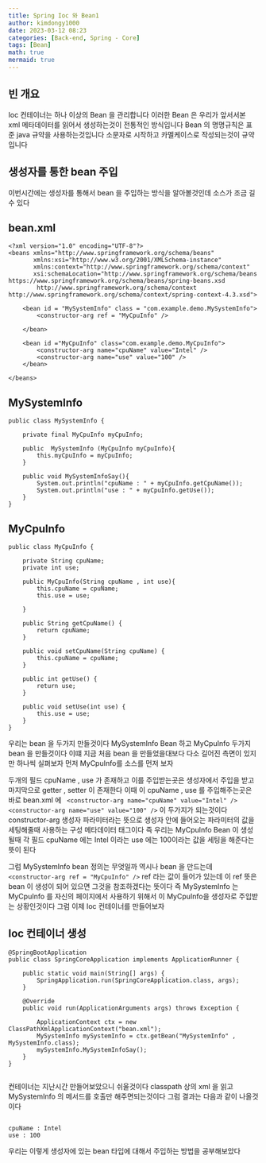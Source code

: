 ```yaml
---
title: Spring Ioc 와 Bean1
author: kimdongy1000
date: 2023-03-12 08:23
categories: [Back-end, Spring - Core]
tags: [Bean]
math: true
mermaid: true
---
```


## 빈 개요
Ioc 컨테이너는 하나 이상의 Bean 을 관리합니다 이러한 Bean 은 우리가 앞서서본 xml 메타데이터를 읽어서 생성하는것이 전통적인 방식입니다
Bean 의 명명규칙은 표준 java 규약을 사용하는것입니다 소문자로 시작하고 카멜케이스로 작성되는것이 규약입니다 

## 생성자를 통한 bean 주입 
이번시간에는 생성자를 통해서 bean 을 주입하는 방식을 알아볼것인데 소스가 조금 길수 있다 

## bean.xml
```
<?xml version="1.0" encoding="UTF-8"?>
<beans xmlns="http://www.springframework.org/schema/beans"
       xmlns:xsi="http://www.w3.org/2001/XMLSchema-instance"
       xmlns:context="http://www.springframework.org/schema/context"
       xsi:schemaLocation="http://www.springframework.org/schema/beans https://www.springframework.org/schema/beans/spring-beans.xsd
		http://www.springframework.org/schema/context http://www.springframework.org/schema/context/spring-context-4.3.xsd">

    <bean id = "MySystemInfo" class = "com.example.demo.MySystemInfo">
        <constructor-arg ref = "MyCpuInfo" />

    </bean>

    <bean id ="MyCpuInfo" class="com.example.demo.MyCpuInfo">
        <constructor-arg name="cpuName" value="Intel" />
        <constructor-arg name="use" value="100" />
    </bean>

</beans>
```

## MySystemInfo
```
public class MySystemInfo {

    private final MyCpuInfo myCpuInfo;

    public  MySystemInfo (MyCpuInfo myCpuInfo){
        this.myCpuInfo = myCpuInfo;
    }

    public void MySystemInfoSay(){
        System.out.println("cpuName : " + myCpuInfo.getCpuName());
        System.out.println("use : " + myCpuInfo.getUse());
    }
}

```

## MyCpuInfo
```
public class MyCpuInfo {

    private String cpuName;
    private int use;

    public MyCpuInfo(String cpuName , int use){
        this.cpuName = cpuName;
        this.use = use;

    }

    public String getCpuName() {
        return cpuName;
    }

    public void setCpuName(String cpuName) {
        this.cpuName = cpuName;
    }

    public int getUse() {
        return use;
    }

    public void setUse(int use) {
        this.use = use;
    }
}

```

우리는 bean 을 두가지 만들것이다 MySystemInfo Bean 하고 MyCpuInfo 두가지 bean 을 만들것이다 이떄 지금 처음 bean 을 만들었을대보다 다소 길어진 측면이 있지만 하나씩 실펴보자 먼저 MyCpuInfo를 소스를 먼저 보자 

두개의 필드 cpuName , use 가 존재하고 이를 주입받는곳은 생성자에서 주입을 받고 마지막으로 getter , setter 이 존재한다 이때 이 cpuName , use 를 주입해주는곳은 
바로 bean.xml 에 ` <constructor-arg name="cpuName" value="Intel" /> <constructor-arg name="use" value="100" />` 이 두가지가 되는것이다 
constructor-arg 생성자 파라미터라는 뜻으로 생성자 안에 들어오는 파라미터의 값을 세팅해줄때 사용하는 구성 메타데이터 태그이다 즉 우리는 MyCpuInfo Bean 이 생성될때 
각 필드 cpuName 에는 Intel 이라는 use 에는 100이라는 값을 세팅을 해준다는 뜻이 된다 

그럼 MySystemInfo bean 정의는 무엇일까 역시나 bean 을 만드는데 `<constructor-arg ref = "MyCpuInfo" />` ref 라는 값이 들어가 있는데 이 ref 뜻은 bean 이 생성이 되어 있으면 그것을 참조하겠다는 뜻이다 즉 MySystemInfo 는 MyCpuInfo 를 자신의 페이지에서 사용하기 위해서 이 MyCpuInfo을 생성자로 주입받는 상황인것이다 그럼 이제 Ioc 컨테이너를 만들어보자

## Ioc 컨테이너 생성

```
@SpringBootApplication
public class SpringCoreApplication implements ApplicationRunner {

	public static void main(String[] args) {
		SpringApplication.run(SpringCoreApplication.class, args);
	}

	@Override
	public void run(ApplicationArguments args) throws Exception {

		ApplicationContext ctx = new ClassPathXmlApplicationContext("bean.xml");
		MySystemInfo mySystemInfo = ctx.getBean("MySystemInfo" , MySystemInfo.class);
		mySystemInfo.MySystemInfoSay();
	}
}


```
컨테이너는 지난시간 만들어보았으니 쉬울것이다 classpath 상의 xml 을 읽고 MySystemInfo 의 메서드를 호출만 해주면되는것이다 그럼 결과는 다음과 같이 나올것이다

```

cpuName : Intel
use : 100

```

우리는 이렇게 생성자에 있는 bean 타입에 대해서 주입하는 방법을 공부해보았다 